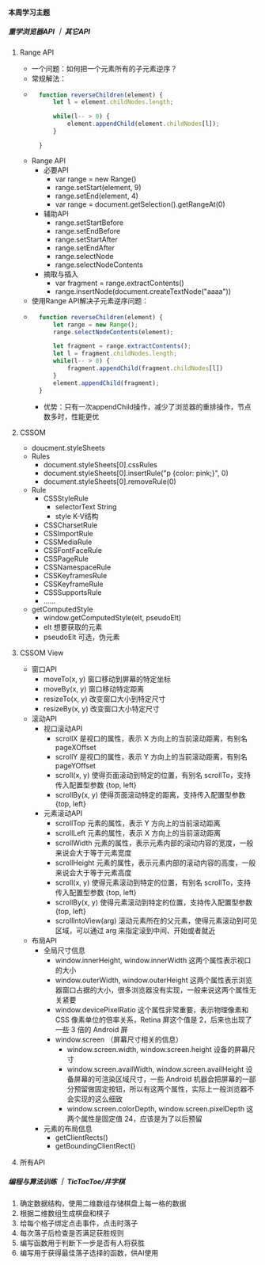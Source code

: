#### 本周学习主题

##### 重学浏览器API ｜ 其它API

1. Range API
    * 一个问题：如何把一个元素所有的子元素逆序？
    * 常规解法：
    * ```javascript
        function reverseChildren(element) {
            let l = element.childNodes.length;

            while(l-- > 0) {
                element.appendChild(element.childNodes[l]);
            }

        }
      ```
    * Range API
        * 必要API
            * var range = new Range()
            * range.setStart(element, 9)
            * range.setEnd(element, 4)
            * var range = document.getSelection().getRangeAt(0)
        * 辅助API
            * range.setStartBefore
            * range.setEndBefore
            * range.setStartAfter
            * range.setEndAfter
            * range.selectNode
            * range.selectNodeContents
        * 摘取与插入
            * var fragment = range.extractContents()
            * range.insertNode(document.createTextNode("aaaa"))
    * 使用Range API解决子元素逆序问题：
    * ```javascript
        function reverseChildren(element) {
            let range = new Range();
            range.selectNodeContents(element);

            let fragment = range.extractContents();
            let l = fragment.childNodes.length;
            while(l-- > 0) {
                fragment.appendChild(fragment.childNodes[l])
            }
            element.appendChild(fragment);
        }
      ```
      * 优势：只有一次appendChild操作，减少了浏览器的重排操作，节点数多时，性能更优

2. CSSOM
    * doucment.styleSheets
    * Rules
        * document.styleSheets[0].cssRules
        * document.styleSheets[0].insertRule("p {color: pink;}", 0)
        * document.styleSheets[0].removeRule(0)
    * Rule
        * CSSStyleRule
            * selectorText String
            * style K-V结构
        * CSSCharsetRule
        * CSSImportRule
        * CSSMediaRule
        * CSSFontFaceRule
        * CSSPageRule
        * CSSNamespaceRule
        * CSSKeyframesRule
        * CSSKeyframeRule
        * CSSSupportsRule
        * ......
    * getComputedStyle
        * window.getComputedStyle(elt, pseudoElt)
        * elt 想要获取的元素
        * pseudoElt 可选，伪元素

3. CSSOM View
    * 窗口API
        * moveTo(x, y) 窗口移动到屏幕的特定坐标
        * moveBy(x, y) 窗口移动特定距离
        * resizeTo(x, y) 改变窗口大小到特定尺寸
        * resizeBy(x, y) 改变窗口大小特定尺寸
    * 滚动API
        * 视口滚动API
            * scrollX 是视口的属性，表示 X 方向上的当前滚动距离，有别名 pageXOffset
            * scrollY 是视口的属性，表示 Y 方向上的当前滚动距离，有别名 pageYOffset
            * scroll(x, y) 使得页面滚动到特定的位置，有别名 scrollTo，支持传入配置型参数 {top, left}
            * scrollBy(x, y) 使得页面滚动特定的距离，支持传入配置型参数 {top, left}
        * 元素滚动API
            * scrollTop 元素的属性，表示 Y 方向上的当前滚动距离
            * scrollLeft 元素的属性，表示 X 方向上的当前滚动距离
            * scrollWidth 元素的属性，表示元素内部的滚动内容的宽度，一般来说会大于等于元素宽度
            * scrollHeight 元素的属性，表示元素内部的滚动内容的高度，一般来说会大于等于元素高度
            * scroll(x, y) 使得元素滚动到特定的位置，有别名 scrollTo，支持传入配置型参数 {top, left}
            * scrollBy(x, y) 使得元素滚动到特定的位置，支持传入配置型参数 {top, left}
            * scrollIntoView(arg) 滚动元素所在的父元素，使得元素滚动到可见区域，可以通过 arg 来指定滚到中间、开始或者就近
    * 布局API
        * 全局尺寸信息
            * window.innerHeight, window.innerWidth 这两个属性表示视口的大小
            * window.outerWidth, window.outerHeight 这两个属性表示浏览器窗口占据的大小，很多浏览器没有实现，一般来说这两个属性无关紧要
            * window.devicePixelRatio 这个属性非常重要，表示物理像素和 CSS 像素单位的倍率关系，Retina 屏这个值是 2，后来也出现了一些 3 倍的 Android 屏
            * window.screen （屏幕尺寸相关的信息）
                * window.screen.width, window.screen.height 设备的屏幕尺寸
                * window.screen.availWidth, window.screen.availHeight 设备屏幕的可渲染区域尺寸，一些 Android 机器会把屏幕的一部分预留做固定按钮，所以有这两个属性，实际上一般浏览器不会实现的这么细致
                * window.screen.colorDepth, window.screen.pixelDepth 这两个属性是固定值 24，应该是为了以后预留
        * 元素的布局信息
            * getClientRects()
            * getBoundingClientRect()

4. 所有API

##### 编程与算法训练 ｜ TicTacToe/井字棋

1. 确定数据结构，使用二维数组存储棋盘上每一格的数据
2. 根据二维数组生成棋盘和棋子
3. 给每个格子绑定点击事件，点击时落子
4. 每次落子后检查是否满足获胜规则
5. 编写函数用于判断下一步是否有人将获胜
6. 编写用于获得最佳落子选择的函数，供AI使用

